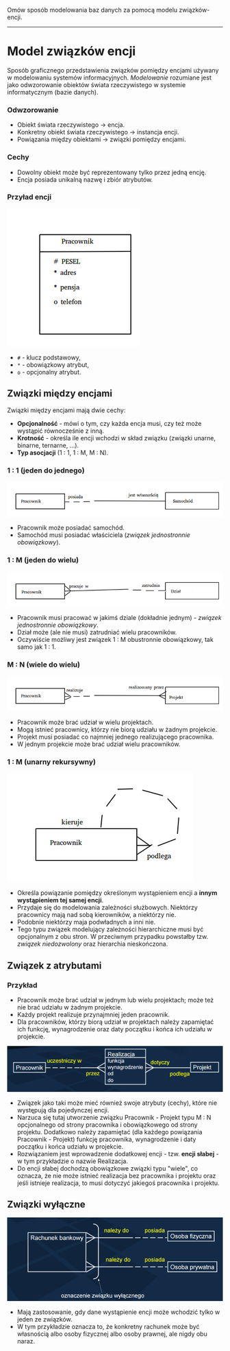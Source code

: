 Omów sposób modelowania baz danych za pomocą modelu związków-encji.

---
# Model związków encji
Sposób graficznego przedstawienia związków pomiędzy encjami używany w modelowaniu systemów informacyjnych. *Modelowanie* rozumiane jest jako odwzorowanie obiektów świata rzeczywistego w systemie informatycznym (bazie danych).

### Odwzorowanie
* Obiekt świata rzeczywistego -> encja.
* Konkretny obiekt świata rzeczywistego -> instancja encji.
* Powiązania między obiektami -> związki pomiędzy encjami.

### Cechy
* Dowolny obiekt może być reprezentowany tylko przez jedną encję.
* Encja posiada unikalną nazwę i zbiór atrybutów.

### Przyład encji
![](../../resources/III.1.8-Pracownik.png)

* `#` - klucz podstawowy,
* `*` - obowiązkowy atrybut,
* `o` - opcjonalny atrybut.

## Związki między encjami
Związki między encjami mają dwie cechy:

* **Opcjonalność** - mówi o tym, czy każda encja musi, czy też może wystąpić równocześnie z inną.
* **Krotność** - określa ile encji wchodzi w skład związku (związki unarne, binarne, ternarne, ...).
* **Typ asocjacji** (1 : 1, 1 : M, M : N).


### 1 : 1 (jeden do jednego)
![](../../resources/III.1.8-Pracownik-Samochod.png)

* Pracownik może posiadać samochód.
* Samochód musi posiadać właściciela (*związek jednostronnie obowiązkowy*).

### 1 : M (jeden do wielu)
![](../../resources/III.1.8-Pracownik-Dzial.png)

* Pracownik musi pracować w jakimś dziale (dokładnie jednym) - *związek jednostronnie obowiązkowy*.
* Dział może (ale nie musi) zatrudniać wielu pracowników.
* Oczywiście możliwy jest związek 1 : M obustronnie obowiązkowy, tak samo jak 1 : 1.

### M : N (wiele do wielu)
![](../../resources/III.1.8-Pracownik-Projekt.png)

* Pracownik może brać udział w wielu projektach.
* Mogą istnieć pracownicy, którzy nie biorą udziału w żadnym projekcie.
* Projekt musi posiadać co najmniej jednego realizującego pracownika.
* W jednym projekcie może brać udział wielu pracowników.

### 1 : M (unarny rekursywny)
![](../../resources/III.1.8-Pracownik-Pracownik.png)

* Określa powiązanie pomiędzy określonym wystąpieniem encji a **innym wystąpieniem tej samej encji**.
* Przydaje się do modelowania zależności służbowych. Niektórzy pracownicy mają nad sobą kierowników, a niektórzy nie.
* Podobnie niektórzy maja podwładnych a inni nie.
* Tego typu związek modelujący zależności hierarchiczne musi być opcjonalnym z obu stron. W przeciwnym przypadku powstałby tzw. *związek niedozwolony* oraz hierarchia nieskończona.

## Związek z atrybutami

### Przykład
  * Pracownik może brać udział w jednym lub wielu projektach; może też nie brać udziału w żadnym projekcie.
  * Każdy projekt realizuje przynajmniej jeden pracownik.
  * Dla pracowników, którzy biorą udział w projektach należy zapamiętać ich funkcję, wynagrodzenie oraz daty początku i końca ich udziału w projekcie.

![](../../resources/III.1.8-Realizacja.png)

* Związek jako taki może mieć również swoje atrybuty (cechy), które nie występują dla pojedynczej encji.
* Narzuca się tutaj utworzenie związku Pracownik - Projekt typu M : N opcjonalnego od strony pracownika i obowiązkowego od strony projektu. Dodatkowo należy zapamiętać (dla każdego powiązania Pracownik - Projekt) funkcję pracownika, wynagrodzenie i daty początku i końca udziału w projekcie.
* Rozwiązaniem jest wprowadzenie dodatkowej encji - tzw. **encji słabej** - w tym przykładzie o nazwie Realizacja.
* Do encji słabej dochodzą obowiązkowe związki typu "wiele", co oznacza, że nie może istnieć realizacja bez pracownika i projektu oraz jeśli istnieje realizacja, to musi dotyczyć jakiegoś pracownika i projektu.

## Związki wyłączne
![](../../resources/III.1.8-Exclusive.png)

* Mają zastosowanie, gdy dane wystąpienie encji może wchodzić tylko w jeden ze związków.
* W tym przykładzie oznacza to, że konkretny rachunek może być własnością albo osoby fizycznej albo osoby prawnej, ale nigdy obu naraz.
